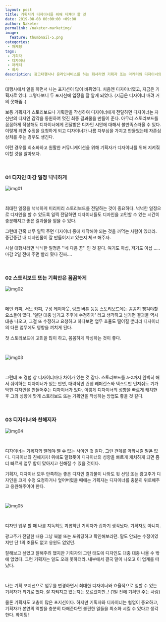 ```yaml
---
layout: post
title: 기획자가 디자이너를 위해 지켜야 할 것
date: 2019-08-08 00:00:00 +09:00
author: Naketer
permalink: /naketer-marketing/
image:
  feature: thumbnail-5.png
categories:
 - 마케팅
tags:
 - 기획자
 - 디자이너
 - 마케터
 - 회사
description: 광고대행사나 온라인서비스를 하는 회사라면 기획자 또는 마케터와 디자이너의 협업은 매우 중요하다. 원활한 커뮤니케이션과 최상의 콘텐츠를 위해 기획자가 디자이너늘 위해 지켜줘야할 것을 이야기 한다. (거의 뇌피셜 주의)
---
```






대행사에서 일을 하면서 나는 포지션이 많이 바뀌었다. 처음엔 디자이너였고, 지금은 기획자로 있다. 그렇다보니 두 포지션에 입장을 잘 알게 되었다. (지금은 디자이너 배려 거의 못해쥼..)

보통 기획자가 스토리보드나 기획안을 작성하여 디자이너에게 전달하면 디자이너는 자신만의 디자인 감각을 동원하여 멋진 최종 결과물을 만들어 준다. 아무리 스토리보드를 꼼꼼하게 작성해도 디자이너에게 전달받은 디자인 시안에 대해서 불만족스러울 수 있다. 이렇게 되면 수정을 요청하게 되고 디자이너가 나름 자부심을 가지고 만들었는데 자존심 상처를 주는 경우도 생긴다. 

이런 경우를 최소화하고 원활한 커뮤니케이션을 위해 기획자가 디자이너를 위해 지켜줘야할 것을 알아보자. 

<br>



### 01 디자인 마감 일정 넉넉하게 

![img01](https://lh3.googleusercontent.com/GFUs8u_0mJle19eBUzKGc3VZcTXWC76DYwWPQD0mJ-76f05bJGZsNENrQRiaeOFLQDniO4mFFNN2nFsn-otWEK_adLdnLhNXs5ItVXgdzmctlxgAV8acIA9F4Sa2MfEyJekQe4fGlji-22JwQ7v2Hl3mYdGUm5w_tGT0ltQS3sllS38ehcjvzRhIwBozC-tXbyV9tbiVNkPe5mTYuBrIa-70zaFDTAJe-RR4orL88GqJ9Heg1aQIprhrKF9OsH_8f7UU_zN8cB_Pi1aFEqzCPNLlauY_ZjTL6Dfh4QdYpb4xQbTCPhaVtsoncoPswtIT117AYKwsYPyfxx2aT1AVRylYWzaKBnVQtWfxD1ZI9ncn6lPItcoqAAmYZZGFlTVAQuQTdQQrRk_ZW8bA1JiMOx2XCSgNGdmbtzNEmI86xpLyPonapCoC256ECwSJWkEU0o0ngYBufG0GyNFsjYGg3rbQS1_eGGGdc6W210JM0VzdW1ZFBmi6QA7bJ2_Qjy1NSyehX_937k2s-K0LROwKmSHVvKj2LlJEB3XdrrUEXDnicoYtZriH5jDYmcWtuyxsTGheGCqi15K-KXptWPQifvm5dIoMkJc-DQPU0IUT7xzqIZ8wixzmY1r8WTn02-KxN4yUbaYBTwMKidyj6-zl6Mf9JvQto7RvT9a49CMLHWMxIn2pK0D8HydtMNbzCHRdIA84ttroQs9M9dTAIyypfb9m=w886-h466-no)

<Br>

최대한 일정을 넉넉하게 미리미리 스토리보드를 전달하는 것이 중요하다. 넉넉한 일정으로 디자인을 할 수 있도록 일찍 전달하면 디자이너들도 디자인을 고민할 수 있는 시간이 충분해지고 좋은 결과물을 얻을 수 있다. 

그런데 간혹 너무 일찍 주면 디자이너 중에 제작해야 되는 것을 까먹는 사람이 있더라. 중간중간 내 디자인물이 잘 만들어지고 있는지 체크 해주자. 

사실 대행사라면 넉넉한 일정은 ''네 다음 꿈'' 인 것 같다. 여기도 아삽, 저기도 아삽 ..... 마감 2일 전에 주면 빨리 줬다 진짜.... 

<br>



### 02 스토리보드 또는 기획안은 꼼꼼하게

![img02](https://lh3.googleusercontent.com/g21DSgBjnizV7qL7Dl_V0v8TKOtBXfN2G3PK19TcHhjm-T9I0ZVJJD0LDlXMG2_IVoAdkIsbyRM5QXRzCguDje8Q-kUDMEsXH0dEAU6XzSOFaqY0RoSmFF4W40untWI9TTDS-4AyMcSfYUSXHl3BQ1VepOu1hwcVT-l3gcTCuf3jJgwUflcsBlErf9jVxVW7Hd4HIzvuBTHbUUGyQkQYaMsaee1Am_GUr82DQOJmOztEm_un15AzjPAycr2Vbp_xYClDRVU3sWrx0GqPHfZSc_GaOqGsGV5C3R17Rhf4uc4iWfVUTxUjsklfinGgRkG8rPyrJy5Srg0GeTXC-bKTvOusT5CWWni9HGSJmMAiVg3KW0UXoQ4VT5a_EdzQo_YTUsBjTxXPit37grr8ZymvNh5RyslVjfNpo5w8wHjTn4TAnpuz61GRAuifksC9vx0VtFYtjwDvBbUJ6bRUj5vj9rQQhhlo7HsVdoypGsTxVx3zXY03WMsdeyN7MNYk4rpo_YTN-_Wrv2TSDA4Q2eA-Iq4Z6ELRqfhEnwilcNH6cIIodmNOf8tkgLBS9VxpncVVhvk_zGie5JdwYSyY-HH6WSuHVWW3vEOwWw9V0kUrhuVmKxcjauL3Fp6ibguStj9mli7j8pZnauokz9LoD9ckpFZlGnrUsM9JPI9epcUKVB_FRzIvmkL0BQ0r9KMoNV9G5BP6iV5jh5CsVyYK4L4PdZ7B=w886-h466-no)

<Br>

메인 카피, 서브 카피, 구성 레이아웃, 링크 버튼 등등 스토리보드에는 꼼꼼히 챙겨야할 요소들이 많다.
'일단 대충 넘기고 추후에 수정하자' 라고 생각하고 넘기면 결과물 역시 대충 나오고, 그걸 또 수정하고 요청하고 하다보면 업무 효율도 떨어질 뿐더러 디자이너의 다른 업무에도 영향을 끼치게 된다. 

첫 스토리보드에 고민을 많이 하고, 꼼꼼하게 작성하는 것이 좋다.

<br>

![img03](https://lh3.googleusercontent.com/DW410LXPtkcFY2Wp34G8UU-eGSqUEtjxuaVDcqB-ga4KYf84KnnTVUxU5YqxAJi2yI6c4mAQjwVQapcDI7IFSYAOWBRLdoFfZi8CZUxW-7P6FjRc1zOpvw20_Cq5AbfmaWQg_l-9igPQFRsgrhugnooilKeV7sciHTF2Fb9gumLYtKFgdCHy1KmScRj-cHhmjjR7ik2r4_wCypiY870tQbos7jyxR8YMxeA_iE0vhFpTFHKQjXy2uaN3rr6ZKnVOIy8DT2hwiixquF_bKQdLAUXct8zXeXDGqIqn1mafjQ5ifOnv5dF3IRpqzYiygej9BlPRfLZIRVwAVyTz9S8jhGjKZxEW0nhQV0usz49bVSH-kwgFfzLWyEJvueHdkdfA3VQk3SILP3U_9xCAGK63IW_gnX6hIt7ZLyr9asvkWuQAOBCnIuEbBptwkXuKIeGHuy9dHug2sKqHDXmA4ih0sWGoeIKIi27lim3bvkYP5wfaKHwFrBigDKjLguAsI8BJBK-p2usHJTUzZ59PDdaCNQT30yjrbA7dQgJrtkWTUwoZA6D6t4DmJ6mX1o4i-9RvprNoqrD7uwSWix1DOKhS6k9-kCxCwjXHci9CQEEZtmQq9pXMxfXUTJkcRFcuslJaPghYDjMyT98YyBhPkPftz8gGLd0tNVwX36E4LnfG7DccHptAQP7s4aP4xML9mkXHBsrUjwrCHZhaPBeFGGJh-JDi=w886-h466-no)

<Br>

그런데 또 경험 상 디자이너마다 차이가 있는 것 같다. 스토리보드를 a-z까지 완벽히 해서 줘야하는 디자이너가 있는 반면, 대략적인 컨셉 레퍼런스와 텍스트만 던져줘도 기가막힌 디자인을 만들어주는 디자이너가 있다. 이렇게 디자이너의 성향을 빠르게 캐치한 후 그의 성향에 맞게 스토리보드 또는 기획안을 작성하는 방법도 좋을 것 같다. 

<Br>



### 03 디자이너와 친해지자

![img04](https://lh3.googleusercontent.com/qmNwZ3Lw_M8EMcXvYpZrbNbEV3IFPb_tvbasFmaiHKcAj78QZdRjin51E_U8Sqb4VFwtxD0hlDXbl6utakb-GHne7pM4_rWzDB_6-I97sOFjkd5ekETYJzr6ZrJ1a2PU_842e_qU1vlPuc82S_jMZWwVbMwCFmoVD4wmhG7-EG-o5DjiEn8fsvZiZTHtbZD_aDLwbjfyUWcVSq2stL64HjrPUs-CM7d0WNLmq-nCzw7j6mkfth6aIPLViC7EjsahFU9KjDKKFHGIv0W-BnqyM09busC2MmXgbbradOTXN5pIayZFN246wdT5wpt19OeFqP2B-pyNOQzAtJ2j-hGpDPhF_FWsTF4GpBXOH4Q7R7_4Yr7K4GqjcxeXomdcVOKCltr2DWD0gbf_Qs9yy2iGxd1SK0e2rUwRJoKM-TNBA7yr4AMqUNGYhjl3LmvGIheuZ-wmMBSaQ-vLcNtKh_fP-utuQ_ym1E450HQzUkb0ZLOTEJtXc-nBEAKkifGafa9W55zUYBqZ4nhLeQcll-134ZSCqjG_cpnsi55xoQWBrqHzAIUhOVhwG79wmXBuqakSqa5alnug8EgJjKAtJA56smCnlZCvvfOQGp6LqwpLHZrJrywMZGwSLdP3dxoq28gURBtACFopGB9fAH1wFNiQf0-iDgZRQuo5gfwdaIEU-IROQ-Dzj7CZ98cTsewSGeot8bPnJpuRhKXopKHnLSaJeLse=w886-h466-no)

<br>

디자이너는 기획자와 뗄레야 뗄 수 없는 사이인 것 같다. 그런 관계를 악화시킬 필욘 없다. 디자이너와 친해지자! 위에도 말했듯이 디자이너의 성향을 빠르게 캐치하게 되면 좀 더 빠르게 업무 합이 맞아지고 친해질 수 있을 것이다. 

기획자, 디자이너 모두 만족하는 좋은 디자인 결과물이 나와도 윗 선임 또는 광고주가 디자인을 크게 수정 요청하거나 엎어버렸을 때에는 기획자는 디자이너를 충분히 위로해주고 응원해주어야 한다.

<br>

![img05](https://lh3.googleusercontent.com/A3RXDJi11mNM8oOnxvZzfjcnABsiV45OUbDNuilm7aKEz4BaWZJow1htUR-zvuIEpb0jgpIZ0Xj2JBovClBXp1-MW8kdqi_WtGylhxctfb2tgqwOLesTbnmASJRKHYawxTtE8oOxS-9K018YlH61XzL1Wo5kAUo2burPq-mBX6LWnEczhKXGoEhovZRlhzSNIb48na8_ooPTTIKdw-IfXEMX6ultp0NLtawhiIrkAzuEJdcn0JvsmmfaukR8vuQmkyWvSuYHXRrGx3Sc3NVD7DhV9SSy9X1kUoYNjW2t2AJYTM-z2rvlDmzjIU5XPWPtcx5IShnccoH_KBiwx4aSISazLcbusWceq2SZ2j4yjxbKlVJhTGElGVIkp2fo-goA-UBarRIOdk9ZRVnZ6X3aPSceaYZIYMKLXlIR1Apm74TPUhDJ6B4NTMCncJxJLPImsSSYZmLcWcp6ag8_TwYkANggr4yywXbRLnLXQXstVJF5stQxnrGvu-p6N9MGhClwIFp-wjlK15c_Nizq1f4LLTh6gS9FVA75E4ZkGQAV8DNZnbYU6NZ29Tc_Nj2oaUpOSppFvMbfrBacIDbFVHbvHPWG8NHKKvPYN-m-kjRBud8FItq9UtiTU_iI3kEXI141kTBb8kItsXPsmaG4Ri5fcQxCliGgIdusx07IY7mKKFNuFg-UJ3uRvSNNRJPZctivktMECC70mqtFHBVPizeCvl45=w886-h466-no)

<br>

디자인 업무 할 때 나를 지독히도 괴롭히던 기획자가 갑자기 생각났다. 기획자도 아니지.

광고주가 전달한 내용 그냥 복붙 또는 포워딩하고 확인해보라던.
말도 안되는 수정이였지만 단 1의 조율도 없고 응원도 없었던.

잘해보고 싶었고 잘해주려 했지만 기획자의 그런 태도에 디자인도 대충 대충 나올 수 밖에 없었다. 그런 기획자는 일도 오래 못하더라. 내부에서 결국 말이 나오고 이 업계를 떠났다. 

<br>

나는 기획 포지션으로 업무를 변경하면서 최대한 디자이너와 효율적으로 일할 수 있는 기획자가 되기로 했다. 잘 지켜지고 있는지는 모르겠지만..!  (1일 전에 기획안 주는 사람) 

물론 기획자도 고충이 많은 포지션이다. 하지만 기획자와 디자이너는 협업이 중요하고, 기획자가 본연의 역할을 충분히 다해준다면 불편한 일들을 최소화 시킬 수 있다고 생각한다. 화이팅!

<br>
